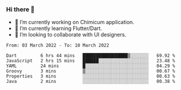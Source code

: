 ### Hi there 👋

<!--
**devcat37/devcat37** is a ✨ _special_ ✨ repository because its `README.md` (this file) appears on your GitHub profile.-->


- 🔭 I’m currently working on Chimicum application.
- 🌱 I’m currently learning Flutter/Dart.
- 👯 I’m looking to collaborate with UI designers.
<!-- - 🤔 I’m looking for help with ... -->

<!--START_SECTION:waka-->

```text
From: 03 March 2022 - To: 10 March 2022

Dart         6 hrs 44 mins   █████████████████▒░░░░░░░   69.92 %
JavaScript   2 hrs 15 mins   ██████░░░░░░░░░░░░░░░░░░░   23.48 %
YAML         24 mins         █░░░░░░░░░░░░░░░░░░░░░░░░   04.29 %
Groovy       3 mins          ▒░░░░░░░░░░░░░░░░░░░░░░░░   00.67 %
Properties   3 mins          ░░░░░░░░░░░░░░░░░░░░░░░░░   00.63 %
Java         2 mins          ░░░░░░░░░░░░░░░░░░░░░░░░░   00.38 %
```

<!--END_SECTION:waka-->
